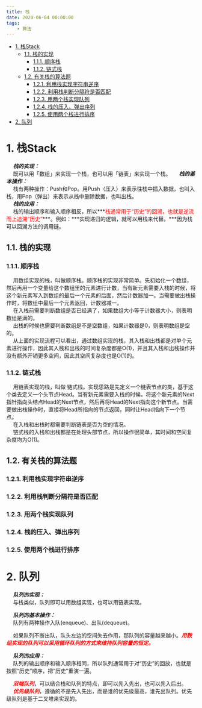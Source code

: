 ```yaml
---
title: 栈
date: 2020-06-04 00:00:00
tags:
    - 算法
---
```


<!-- TOC -->

- [1. 栈Stack](#1-栈stack)
    - [1.1. 栈的实现](#11-栈的实现)
        - [1.1.1. 顺序栈](#111-顺序栈)
        - [1.1.2. 链式栈](#112-链式栈)
    - [1.2. 有关栈的算法题](#12-有关栈的算法题)
        - [1.2.1. 利用栈实现字符串逆序](#121-利用栈实现字符串逆序)
        - [1.2.2. 利用栈判断分隔符是否匹配](#122-利用栈判断分隔符是否匹配)
        - [1.2.3. 用两个栈实现队列](#123-用两个栈实现队列)
        - [1.2.4. 栈的压入、弹出序列](#124-栈的压入弹出序列)
        - [1.2.5. 使用两个栈进行排序](#125-使用两个栈进行排序)
- [2. 队列](#2-队列)

<!-- /TOC -->

# 1. 栈Stack  
&emsp; ***栈的实现：***  
&emsp; 既可以用「数组」来实现一个栈，也可以用「链表」来实现一个栈。
&emsp; ***栈的基本操作：***  
&emsp; 栈有两种操作：Push和Pop。用Push（压入）来表示往栈中插入数据，也叫入栈，用Pop（弹出）来表示从栈中删除数据，也叫出栈。  
&emsp; ***栈的应用：***  
&emsp; 栈的输出顺序和输入顺序相反，所以***<font color = "red">栈通常用于“历史”的回溯，也就是逆流而上追溯“历史”</font>***。例如：***实现递归的逻辑，就可以用栈来代替。***因为栈可以回溯方法的调用链。  

## 1.1. 栈的实现  
### 1.1.1. 顺序栈  
&emsp; 用数组实现的栈，叫做顺序栈。顺序栈的实现非常简单。先初始化一个数组，然后再用一个变量给这个数组里的元素进行计数，当有新元素需要入栈的时候，将这个新元素写入到数组的最后一个元素的后面，然后计数器加一。当需要做出栈操作时，将数组中最后一个元素返回，计数器减一。  
&emsp; 在入栈前需要判断数组是否已经满了，如果数组大小等于计数器大小，则表明数组是满的。  
&emsp; 出栈的时候也需要判断数组是不是空数组，如果计数器是0，则表明数组是空的。  
&emsp; 从上面的实现流程可以看出，通过数组实现的栈，其入栈和出栈都是对单个元素进行操作，因此其入栈和出栈的时间复杂度都是O(1)，并且其入栈和出栈操作并没有额外开销更多空间，因此其空间复杂度也是O(1)的。  

### 1.1.2. 链式栈  
&emsp; 用链表实现的栈，叫做 链式栈。实现思路是先定义一个链表节点的类，基于这个类去定义一个头节点Head。当有新元素需要入栈的时候，将这个新元素的Next指针指向头结点Head的Next节点，然后再将Head的Next指向这个新节点。当需要做出栈操作时，直接将Head所指向的节点返回，同时让Head指向下一个节点。  
&emsp; 在入栈和出栈时都需要判断链表是否为空的情况。  
&emsp; 链式栈的入栈和出栈都是在处理头部节点，所以操作很简单，其时间和空间复杂度均为O(1)。  

## 1.2. 有关栈的算法题  

### 1.2.1. 利用栈实现字符串逆序  

### 1.2.2. 利用栈判断分隔符是否匹配  

### 1.2.3. 用两个栈实现队列  

### 1.2.4. 栈的压入、弹出序列  

### 1.2.5. 使用两个栈进行排序  


# 2. 队列  
&emsp; ***队列的实现：***  
&emsp; 与栈类似，队列即可以用数组实现，也可以用链表实现。  

&emsp; ***队列的基本操作：***  
&emsp; 队列有两种操作入队(enqueue)、出队(dequeue)。  

&emsp; 如果队列不断出队，队头左边的空间失去作用，那队列的容量越来越小。***<font color = "red">用数组实现的队列可以采用循环队列的方式来维持队列容量的恒定。</font>***  

&emsp; ***队列的应用：***  
&emsp; 队列的输出顺序和输入顺序相同，所以队列通常用于对“历史”的回放，也就是按照“历史”顺序，把“历史”重演一遍。  


&emsp; ***<font color = "red">双端队列</font>***，可以结合栈和队列的特点，即可以先入先出，也可以先入后出。  
&emsp; ***<font color = "red">优先级队列</font>***，遵循的不是先入先出，而是谁的优先级最高，谁先出队列。优先级队列是基于二叉堆来实现的。  



